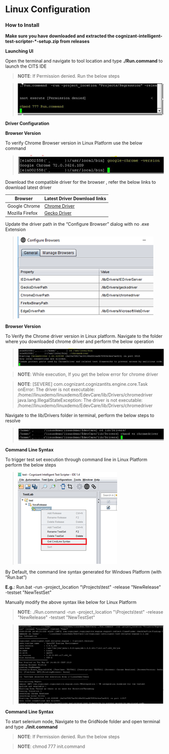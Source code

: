 # Linux Configuration

### How to Install


 **Make sure you have downloaded and extracted the cognizant-intelligent-test-scripter-*-setup.zip from releases**


**Launching UI**

Open the terminal and navigate to tool location and type **./Run.command** to launch the CITS IDE

> **NOTE**: If Permission denied. Run the below steps

> ![](faqImage\permission.png)

**Driver Configuration**

**Browser Version**

To verify Chrome Browser version in Linux Platform use the below command

> ![](faqImage\chrome_v.png)

Download the compatible driver for the browser , refer the below links to download latest driver

Browser | Latest Driver Download links
--------|-----------------------------
Google Chrome | [Chrome Driver](https://sites.google.com/a/chromium.org/chromedriver/downloads)
Mozilla Firefox | [Gecko Driver](https://github.com/mozilla/geckodriver/releases)

Update the driver path in the “Configure Browser” dialog with no .exe Extension

> ![](faqImage\browser_cfg.png)

**Browser Version**

To Verify the Chrome driver version in Linux platform. Navigate to the folder where you downloaded chrome driver and perform the below operation

> ![](faqImage\driver_v.png)

> **NOTE**: While execution, If you get the below error for chrome driver 

> **NOTE**: [SEVERE] com.cognizant.cognizantits.engine.core.Task onError: The driver is not executable: /home/<user>/linuxdemo/linuxdemo/EdevCare/lib/Drivers/chromedriver java.lang.IllegalStateException: The driver is not executable: /home/<user>/linuxdemo/linuxdemo/EdevCare/lib/Drivers/chromedriver

Navigate to the lib/Drivers folder in terminal, perform the below steps to resolve

> ![](faqImage\driver_per.png)

**Command Line Syntax**

To trigger test set execution through command line in Linux Platform perform the below steps

> ![](faqImage\cmd.png)

By Default, the command line syntax generated for Windows Platform (with “Run.bat”)

**E.g.**: Run.bat -run -project_location “\Projects\test" -release "NewRelease" -testset "NewTestSet"

Manually modify the above syntax like below for Linux Platform

> **NOTE**: ./Run.command -run -project_location "\Projects\test" -release "NewRelease" -testset "NewTestSet"

> ![](faqImage\run_cmd.png)

**Command Line Syntax**

To start selenium node, Navigate to the GridNode folder and open terminal and type **./init.command**

> **NOTE**: If Permission denied. Run the below steps

> **NOTE**: chmod 777 init.command

